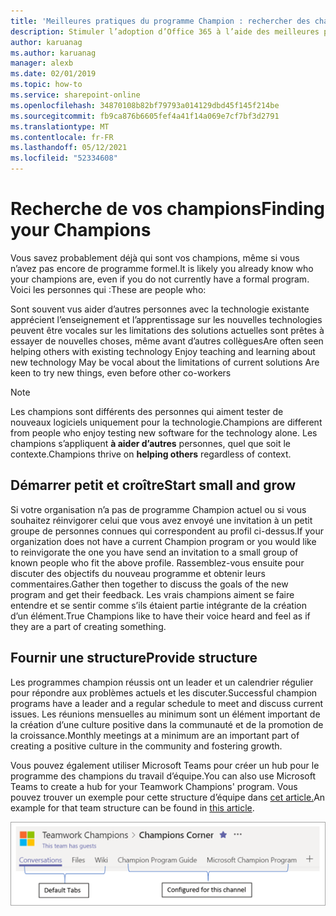 ```yaml
---
title: 'Meilleures pratiques du programme Champion : rechercher des champions'
description: Stimuler l’adoption d’Office 365 à l’aide des meilleures pratiques du programme Champion.
author: karuanag
ms.author: karuanag
manager: alexb
ms.date: 02/01/2019
ms.topic: how-to
ms.service: sharepoint-online
ms.openlocfilehash: 34870108b82bf79793a014129dbd45f145f214be
ms.sourcegitcommit: fb9ca876b6605fef4a41f14a069e7cf7bf3d2791
ms.translationtype: MT
ms.contentlocale: fr-FR
ms.lasthandoff: 05/12/2021
ms.locfileid: "52334608"
---
```

# <a name="finding-your-champions"></a><span data-ttu-id="41585-103">Recherche de vos champions</span><span class="sxs-lookup"><span data-stu-id="41585-103">Finding your Champions</span></span> 

<span data-ttu-id="41585-104">Vous savez probablement déjà qui sont vos champions, même si vous n’avez pas encore de programme formel.</span><span class="sxs-lookup"><span data-stu-id="41585-104">It is likely you already know who your champions are, even if you do not currently have a formal program.</span></span>  <span data-ttu-id="41585-105">Voici les personnes qui :</span><span class="sxs-lookup"><span data-stu-id="41585-105">These are people who:</span></span>

<span data-ttu-id="41585-106">Sont souvent vus aider d’autres personnes avec la technologie existante apprécient l’enseignement et l’apprentissage sur les nouvelles technologies peuvent être vocales sur les limitations des solutions actuelles sont prêtes à essayer de nouvelles choses, même avant d’autres collègues</span><span class="sxs-lookup"><span data-stu-id="41585-106">Are often seen helping others with existing technology Enjoy teaching and learning about new technology May be vocal about the limitations of current solutions Are keen to try new things, even before other co-workers</span></span>

> [!NOTE]
> <span data-ttu-id="41585-107">Les champions sont différents des personnes qui aiment tester de nouveaux logiciels uniquement pour la technologie.</span><span class="sxs-lookup"><span data-stu-id="41585-107">Champions are different from people who enjoy testing new software for the technology alone.</span></span> <span data-ttu-id="41585-108">Les champions s’appliquent **à aider d’autres** personnes, quel que soit le contexte.</span><span class="sxs-lookup"><span data-stu-id="41585-108">Champions thrive on **helping others** regardless of context.</span></span> 

## <a name="start-small-and-grow"></a><span data-ttu-id="41585-109">Démarrer petit et croître</span><span class="sxs-lookup"><span data-stu-id="41585-109">Start small and grow</span></span>

<span data-ttu-id="41585-110">Si votre organisation n’a pas de programme Champion actuel ou si vous souhaitez réinvigorer celui que vous avez envoyé une invitation à un petit groupe de personnes connues qui correspondent au profil ci-dessus.</span><span class="sxs-lookup"><span data-stu-id="41585-110">If your organization does not have a current Champion program or you would like to reinvigorate the one you have send an invitation to a small group of known people who fit the above profile.</span></span>  <span data-ttu-id="41585-111">Rassemblez-vous ensuite pour discuter des objectifs du nouveau programme et obtenir leurs commentaires.</span><span class="sxs-lookup"><span data-stu-id="41585-111">Gather then together to discuss the goals of the new program and get their feedback.</span></span> <span data-ttu-id="41585-112">Les vrais champions aiment se faire entendre et se sentir comme s’ils étaient partie intégrante de la création d’un élément.</span><span class="sxs-lookup"><span data-stu-id="41585-112">True Champions like to have their voice heard and feel as if they are a part of creating something.</span></span>  

## <a name="provide-structure"></a><span data-ttu-id="41585-113">Fournir une structure</span><span class="sxs-lookup"><span data-stu-id="41585-113">Provide structure</span></span>

<span data-ttu-id="41585-114">Les programmes champion réussis ont un leader et un calendrier régulier pour répondre aux problèmes actuels et les discuter.</span><span class="sxs-lookup"><span data-stu-id="41585-114">Successful champion programs have a leader and a regular schedule to meet and discuss current issues.</span></span>  <span data-ttu-id="41585-115">Les réunions mensuelles au minimum sont un élément important de la création d’une culture positive dans la communauté et de la promotion de la croissance.</span><span class="sxs-lookup"><span data-stu-id="41585-115">Monthly meetings at a minimum are an important part of creating a positive culture in the community and fostering growth.</span></span>  

<span data-ttu-id="41585-116">Vous pouvez également utiliser Microsoft Teams pour créer un hub pour le programme des champions du travail d’équipe.</span><span class="sxs-lookup"><span data-stu-id="41585-116">You can also use Microsoft Teams to create a hub for your Teamwork Champions' program.</span></span>  <span data-ttu-id="41585-117">Vous pouvez trouver un exemple pour cette structure d’équipe dans [cet article.](/MicrosoftTeams/teams-adoption-your-first-teams)</span><span class="sxs-lookup"><span data-stu-id="41585-117">An example for that team structure can be found in [this article](/MicrosoftTeams/teams-adoption-your-first-teams).</span></span>

![Onglets de l’équipe champion du travail d’équipe](media/teams-adoption-tab-example.png)